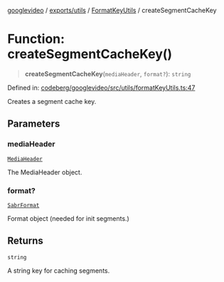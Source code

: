 [googlevideo](../../../../../README.md) / [exports/utils](../../../README.md) / [FormatKeyUtils](../README.md) / createSegmentCacheKey

# Function: createSegmentCacheKey()

> **createSegmentCacheKey**(`mediaHeader`, `format?`): `string`

Defined in: [codeberg/googlevideo/src/utils/formatKeyUtils.ts:47](https://github.com/LuanRT/googlevideo/blob/19854137cadaf49fd755394883dfd7fe5fdaba20/src/utils/formatKeyUtils.ts#L47)

Creates a segment cache key.

## Parameters

### mediaHeader

[`MediaHeader`](../../../../protos/interfaces/MediaHeader.md)

The MediaHeader object.

### format?

[`SabrFormat`](../../../../../types/shared/interfaces/SabrFormat.md)

Format object (needed for init segments.)

## Returns

`string`

A string key for caching segments.
